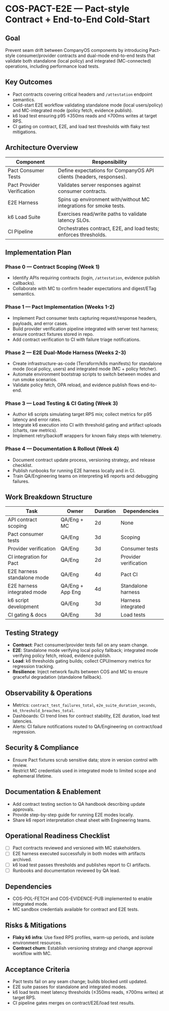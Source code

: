 # COS-PACT-E2E — Pact-style Contract + End-to-End Cold-Start

## Goal
Prevent seam drift between CompanyOS components by introducing Pact-style consumer/provider contracts and dual-mode end-to-end tests that validate both standalone (local policy) and integrated (MC-connected) operations, including performance load tests.

## Key Outcomes
- Pact contracts covering critical headers and `/attestation` endpoint semantics.
- Cold-start E2E workflow validating standalone mode (local users/policy) and MC-integrated mode (policy fetch, evidence publish).
- k6 load test ensuring p95 ≤350ms reads and ≤700ms writes at target RPS.
- CI gating on contract, E2E, and load test thresholds with flaky test mitigations.

## Architecture Overview
| Component | Responsibility |
| --- | --- |
| Pact Consumer Tests | Define expectations for CompanyOS API clients (headers, responses).
| Pact Provider Verification | Validates server responses against consumer contracts.
| E2E Harness | Spins up environment with/without MC integrations for smoke tests.
| k6 Load Suite | Exercises read/write paths to validate latency SLOs.
| CI Pipeline | Orchestrates contract, E2E, and load tests; enforces thresholds.

## Implementation Plan
### Phase 0 — Contract Scoping (Week 1)
- Identify APIs requiring contracts (login, `/attestation`, evidence publish callbacks).
- Collaborate with MC to confirm header expectations and digest/ETag semantics.

### Phase 1 — Pact Implementation (Weeks 1-2)
- Implement Pact consumer tests capturing request/response headers, payloads, and error cases.
- Build provider verification pipeline integrated with server test harness; ensure contract fixtures stored in repo.
- Add contract verification to CI with failure triage notifications.

### Phase 2 — E2E Dual-Mode Harness (Weeks 2-3)
- Create infrastructure-as-code (Terraform/k8s manifests) for standalone mode (local policy, users) and integrated mode (MC + policy fetcher).
- Automate environment bootstrap scripts to switch between modes and run smoke scenarios.
- Validate policy fetch, OPA reload, and evidence publish flows end-to-end.

### Phase 3 — Load Testing & CI Gating (Week 3)
- Author k6 scripts simulating target RPS mix; collect metrics for p95 latency and error rates.
- Integrate k6 execution into CI with threshold gating and artifact uploads (charts, raw metrics).
- Implement retry/backoff wrappers for known flaky steps with telemetry.

### Phase 4 — Documentation & Rollout (Week 4)
- Document contract update process, versioning strategy, and release checklist.
- Publish runbooks for running E2E harness locally and in CI.
- Train QA/Engineering teams on interpreting k6 reports and debugging failures.

## Work Breakdown Structure
| Task | Owner | Duration | Dependencies |
| --- | --- | --- | --- |
| API contract scoping | QA/Eng + MC | 2d | None |
| Pact consumer tests | QA/Eng | 3d | Scoping |
| Provider verification | QA/Eng | 3d | Consumer tests |
| CI integration for Pact | QA/Eng | 2d | Provider verification |
| E2E harness standalone mode | QA/Eng | 4d | Pact CI |
| E2E harness integrated mode | QA/Eng + App Eng | 4d | Standalone harness |
| k6 script development | QA/Eng | 3d | Harness integrated |
| CI gating & docs | QA/Eng | 3d | Load tests |

## Testing Strategy
- **Contract**: Pact consumer/provider tests fail on any seam change.
- **E2E**: Standalone mode verifying local policy fallback; integrated mode verifying policy fetch, reload, evidence publish.
- **Load**: k6 thresholds gating builds; collect CPU/memory metrics for regression tracking.
- **Resilience**: Inject network faults between COS and MC to ensure graceful degradation (standalone fallback).

## Observability & Operations
- Metrics: `contract_test_failures_total`, `e2e_suite_duration_seconds`, `k6_threshold_breaches_total`.
- Dashboards: CI trend lines for contract stability, E2E duration, load test latencies.
- Alerts: CI failure notifications routed to QA/Engineering on contract/load regression.

## Security & Compliance
- Ensure Pact fixtures scrub sensitive data; store in version control with review.
- Restrict MC credentials used in integrated mode to limited scope and ephemeral lifetime.

## Documentation & Enablement
- Add contract testing section to QA handbook describing update approvals.
- Provide step-by-step guide for running E2E modes locally.
- Share k6 report interpretation cheat sheet with Engineering teams.

## Operational Readiness Checklist
- [ ] Pact contracts reviewed and versioned with MC stakeholders.
- [ ] E2E harness executed successfully in both modes with artifacts archived.
- [ ] k6 load test passes thresholds and publishes report to CI artifacts.
- [ ] Runbooks and documentation reviewed by QA lead.

## Dependencies
- COS-POL-FETCH and COS-EVIDENCE-PUB implemented to enable integrated mode.
- MC sandbox credentials available for contract and E2E tests.

## Risks & Mitigations
- **Flaky k6 infra**: Use fixed RPS profiles, warm-up periods, and isolate environment resources.
- **Contract churn**: Establish versioning strategy and change approval workflow with MC.

## Acceptance Criteria
- Pact tests fail on any seam change; builds blocked until updated.
- E2E suite passes for standalone and integrated modes.
- k6 load tests meet latency thresholds (≤350ms reads, ≤700ms writes) at target RPS.
- CI pipeline gates merges on contract/E2E/load test results.
